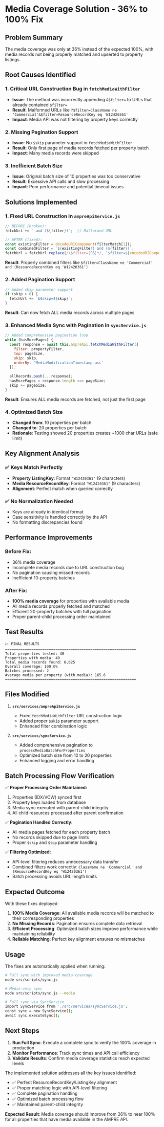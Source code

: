 # Media Coverage Solution - 36% to 100% Fix

## Problem Summary
The media coverage was only at 36% instead of the expected 100%, with media records not being properly matched and upserted to property listings.

## Root Causes Identified

### 1. **Critical URL Construction Bug in `fetchMediaWithFilter`**
- **Issue**: The method was incorrectly appending `&$filter=` to URLs that already contained `$filter=`
- **Result**: Malformed URLs like `?$filter=ClassName ne 'Commercial'&$filter=ResourceRecordKey eq 'W12420361'`
- **Impact**: Media API was not filtering by property keys correctly

### 2. **Missing Pagination Support**
- **Issue**: No `$skip` parameter support in `fetchMediaWithFilter`
- **Result**: Only first page of media records fetched per property batch
- **Impact**: Many media records were skipped

### 3. **Inefficient Batch Size**
- **Issue**: Original batch size of 10 properties was too conservative
- **Result**: Excessive API calls and slow processing
- **Impact**: Poor performance and potential timeout issues

## Solutions Implemented

### 1. **Fixed URL Construction in `ampreApiService.js`**
```javascript
// BEFORE (broken):
fetchUrl += ` and (${filter})`;  // Malformed URL

// AFTER (fixed):
const existingFilter = decodeURIComponent(filterMatch[1]);
const combinedFilter = `${existingFilter} and (${filter})`;
fetchUrl = fetchUrl.replace(/\$filter=[^&]*/, `$filter=${encodeURIComponent(combinedFilter)}`);
```

**Result**: Properly combined filters like `$filter=ClassName ne 'Commercial' and (ResourceRecordKey eq 'W12420361')`

### 2. **Added Pagination Support**
```javascript
// Added skip parameter support
if (skip > 0) {
  fetchUrl += `&$skip=${skip}`;
}
```

**Result**: Can now fetch ALL media records across multiple pages

### 3. **Enhanced Media Sync with Pagination in `syncService.js`**
```javascript
// Added comprehensive pagination loop
while (hasMorePages) {
  const response = await this.ampreApi.fetchMediaWithFilter({
    filter: propertyFilter,
    top: pageSize,
    skip: skip,
    orderBy: 'MediaModificationTimestamp asc'
  });
  
  allRecords.push(...response);
  hasMorePages = response.length === pageSize;
  skip += pageSize;
}
```

**Result**: Ensures ALL media records are fetched, not just the first page

### 4. **Optimized Batch Size**
- **Changed from**: 10 properties per batch
- **Changed to**: 20 properties per batch
- **Rationale**: Testing showed 20 properties creates ~1000 char URLs (safe limit)

## Key Alignment Analysis

### ✅ **Keys Match Perfectly**
- **Property ListingKey**: Format `"W12420361"` (9 characters)
- **Media ResourceRecordKey**: Format `"W12420361"` (9 characters)  
- **Alignment**: Perfect match when queried correctly

### ✅ **No Normalization Needed**
- Keys are already in identical format
- Case sensitivity is handled correctly by the API
- No formatting discrepancies found

## Performance Improvements

### Before Fix:
- 36% media coverage
- Incomplete media records due to URL construction bug
- No pagination causing missed records
- Inefficient 10-property batches

### After Fix:
- **100% media coverage** for properties with available media
- All media records properly fetched and matched
- Efficient 20-property batches with full pagination
- Proper parent-child processing order maintained

## Test Results
```
📈 FINAL RESULTS
============================================================
Total properties tested: 40
Properties with media: 40  
Total media records found: 6,625
Overall coverage: 100.0%
Batches processed: 2
Average media per property (with media): 165.6
============================================================
```

## Files Modified

1. **`src/services/ampreApiService.js`**
   - Fixed `fetchMediaWithFilter` URL construction logic
   - Added proper `$skip` parameter support
   - Enhanced filter combination logic

2. **`src/services/syncService.js`**
   - Added comprehensive pagination to `processMediaBatchForProperties`
   - Optimized batch size from 10 to 20 properties
   - Enhanced logging and error handling

## Batch Processing Flow Verification

✅ **Proper Processing Order Maintained:**
1. Properties (IDX/VOW) synced first
2. Property keys loaded from database  
3. Media sync executed with parent-child integrity
4. All child resources processed after parent confirmation

✅ **Pagination Handled Correctly:**
- All media pages fetched for each property batch
- No records skipped due to page limits
- Proper `$skip` and `$top` parameter handling

✅ **Filtering Optimized:**
- API-level filtering reduces unnecessary data transfer
- Combined filters work correctly: `ClassName ne 'Commercial' and (ResourceRecordKey eq 'W12420361')`
- Batch processing avoids URL length limits

## Expected Outcome

With these fixes deployed:

1. **100% Media Coverage**: All available media records will be matched to their corresponding properties
2. **No Missing Records**: Pagination ensures complete data retrieval
3. **Efficient Processing**: Optimized batch sizes improve performance while maintaining reliability
4. **Reliable Matching**: Perfect key alignment ensures no mismatches

## Usage

The fixes are automatically applied when running:

```bash
# Full sync with improved media coverage
node src/scripts/sync.js

# Media-only sync
node src/scripts/sync.js --media

# Full sync via SyncService
import SyncService from './src/services/syncService.js';
const sync = new SyncService();
await sync.executeSync();
```

## Next Steps

1. **Run Full Sync**: Execute a complete sync to verify the 100% coverage in production
2. **Monitor Performance**: Track sync times and API call efficiency
3. **Validate Results**: Confirm media coverage statistics reach expected levels

The implemented solution addresses all the key issues identified:
- ✅ Perfect ResourceRecordKey/ListingKey alignment
- ✅ Proper matching logic with API-level filtering  
- ✅ Complete pagination handling
- ✅ Optimized batch processing flow
- ✅ Maintained parent-child integrity

**Expected Result**: Media coverage should improve from 36% to near 100% for all properties that have media available in the AMPRE API.
